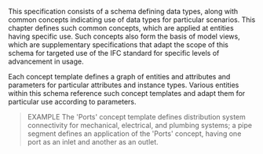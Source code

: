 This specification consists of a schema defining data types, along with common concepts indicating use of data types for particular scenarios. This chapter defines such common concepts, which are applied at entities having specific use. Such concepts also form the basis of model views, which are supplementary specifications that adapt the scope of this schema for targeted use of the IFC standard for specific levels of advancement in usage.

Each concept template defines a graph of entities and attributes and parameters for particular attributes and instance types. Various entities within this schema reference such concept templates and adapt them for particular use according to parameters.

> EXAMPLE  The 'Ports' concept template defines distribution system connectivity for mechanical, electrical, and plumbing systems; a pipe segment defines an application of the 'Ports' concept, having one port as an inlet and another as an outlet.
